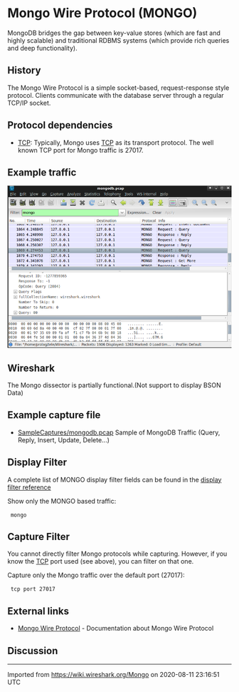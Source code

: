 # Mongo Wire Protocol (MONGO)

MongoDB bridges the gap between key-value stores (which are fast and highly scalable) and traditional RDBMS systems (which provide rich queries and deep functionality).

## History

The Mongo Wire Protocol is a simple socket-based, request-response style protocol. Clients communicate with the database server through a regular TCP/IP socket.

## Protocol dependencies

  - [TCP](/TCP): Typically, Mongo uses [TCP](/TCP) as its transport protocol. The well known TCP port for Mongo traffic is 27017.

## Example traffic

![Wireshark\_mongodb.png](uploads/__moin_import__/attachments/Mongo/Wireshark_mongodb.png "Wireshark_mongodb.png")

## Wireshark

The Mongo dissector is partially functional.(Not support to display BSON Data)

## Example capture file

  - [SampleCaptures/mongodb.pcap](uploads/__moin_import__/attachments/SampleCaptures/mongodb.pcap) Sample of MongoDB Traffic (Query, Reply, Insert, Update, Delete...)

## Display Filter

A complete list of MONGO display filter fields can be found in the [display filter reference](http://www.wireshark.org/docs/dfref/m/mongo.html)

Show only the MONGO based traffic:

``` 
 mongo 
```

## Capture Filter

You cannot directly filter Mongo protocols while capturing. However, if you know the [TCP](/TCP) port used (see above), you can filter on that one.

Capture only the Mongo traffic over the default port (27017):

``` 
 tcp port 27017 
```

## External links

  - [Mongo Wire Protocol](http://www.mongodb.org/display/DOCS/Mongo+Wire+Protocol) - Documentation about Mongo Wire Protocol

## Discussion

---

Imported from https://wiki.wireshark.org/Mongo on 2020-08-11 23:16:51 UTC
